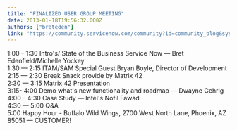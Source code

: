 ```yaml
---
title: "FINALIZED USER GROUP MEETING"
date: 2013-01-18T19:56:32.000Z
authors: ["breteden"]
link: "https://community.servicenow.com/community?id=community_blog&sys_id=59bd6aa9dbd0dbc01dcaf3231f961985"
---
```

<p>1:00 - 1:30 Intro's/ State of the Business Service Now — Bret Edenfield/Michelle Yockey<br />1:30 — 2:15 ITAM/SAM Special Guest Bryan Boyle, Director of Development<br />2:15 — 2:30 Break Snack provide by Matrix 42<br />2:30 — 3:15 Matrix 42 Presentation<br />3:15- 4:00 Demo what's new functionality and roadmap — Dwayne Gehrig<br />4:00 - 4:30 Case Study — Intel's Nofil Fawad<br />4:30 — 5:00 Q&amp;A <br />5:00 Happy Hour - Buffalo Wild Wings, 2700 West North Lane, Phoenix, AZ 85051 — CUSTOMER!</p>